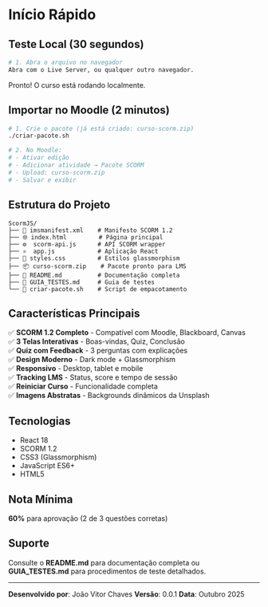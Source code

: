 # Início Rápido

## Teste Local (30 segundos)

```bash
# 1. Abra o arquivo no navegador
Abra com o Live Server, ou qualquer outro navegador.
```

Pronto! O curso está rodando localmente.

## Importar no Moodle (2 minutos)

```bash
# 1. Crie o pacote (já está criado: curso-scorm.zip)
./criar-pacote.sh

# 2. No Moodle:
# - Ativar edição
# - Adicionar atividade → Pacote SCORM
# - Upload: curso-scorm.zip
# - Salvar e exibir
```

## Estrutura do Projeto

```
ScormJS/
├── 📄 imsmanifest.xml    # Manifesto SCORM 1.2
├── 🌐 index.html         # Página principal
├── ⚙️  scorm-api.js      # API SCORM wrapper
├── ⚛️  app.js            # Aplicação React
├── 🎨 styles.css         # Estilos glassmorphism
├── 📦 curso-scorm.zip    # Pacote pronto para LMS
├── 📖 README.md          # Documentação completa
├── 🧪 GUIA_TESTES.md     # Guia de testes
└── 🔧 criar-pacote.sh    # Script de empacotamento
```

## Características Principais

✅ **SCORM 1.2 Completo** - Compatível com Moodle, Blackboard, Canvas  
✅ **3 Telas Interativas** - Boas-vindas, Quiz, Conclusão  
✅ **Quiz com Feedback** - 3 perguntas com explicações  
✅ **Design Moderno** - Dark mode + Glassmorphism  
✅ **Responsivo** - Desktop, tablet e mobile  
✅ **Tracking LMS** - Status, score e tempo de sessão  
✅ **Reiniciar Curso** - Funcionalidade completa  
✅ **Imagens Abstratas** - Backgrounds dinâmicos da Unsplash  

## Tecnologias

- React 18
- SCORM 1.2
- CSS3 (Glassmorphism)
- JavaScript ES6+
- HTML5

## Nota Mínima

**60%** para aprovação (2 de 3 questões corretas)

## Suporte

Consulte o **README.md** para documentação completa ou **GUIA_TESTES.md** para procedimentos de teste detalhados.

---

**Desenvolvido por**: João Vitor Chaves
**Versão**: 0.0.1 
**Data**: Outubro 2025
